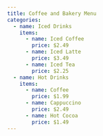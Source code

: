 ```yaml
---
title: Coffee and Bakery Menu
categories:
  - name: Iced Drinks
    items:
      - name: Iced Coffee
        price: $2.49
      - name: Iced Latte
        price: $3.49
      - name: Iced Tea
        price: $2.25
  - name: Hot Drinks
    items:
      - name: Coffee
        price: $1.99
      - name: Cappuccino
        price: $2.49
      - name: Hot Cocoa
        price: $1.49
---
```

